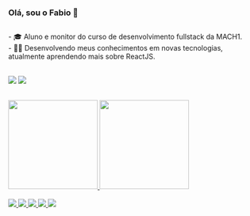 ### Olá, sou o Fabio  👋
##
<div>
  - 🎓 Aluno e monitor do curso de desenvolvimento fullstack da MACH1. <br>
  - 👨‍💻 Desenvolvendo meus conhecimentos em novas tecnologias, atualmente aprendendo mais sobre ReactJS. <br><br> 
</div>

  <a href = "mailto:fabio.mmouras@hotmail.com"><img src="https://img.shields.io/badge/Gmail-D14836?style=for-the-badge&logo=gmail&logoColor=white" target="_blank"></a>
  <a href="https://www.linkedin.com/in/fabiomoura-m" target="_blank"><img src="https://img.shields.io/badge/-LinkedIn-%230077B5?style=for-the-badge&logo=linkedin&logoColor=white" target="_blank"></a>

##
<div>
  <a href="https://github.com/fabiomoura-m">
  <img height="180em" src="https://github-readme-stats.vercel.app/api?username=fabiomoura-m&show_icons=true&theme=dark&include_all_commits=true&count_private=true"/>
  <img height="180em" src="https://github-readme-stats.vercel.app/api/top-langs/?username=fabiomoura-m&layout=compact&langs_count=7&theme=dark"/>
</div>

<br>

<div>
<img src="https://img.shields.io/badge/HTML-e06b12?style=for-the-badge&logo=html5&logoColor=white" />
<img src="https://img.shields.io/badge/CSS-1283e0?&style=for-the-badge&logo=css3&logoColor=white" />
<img src="https://img.shields.io/badge/JavaScript-F7DF1E?style=for-the-badge&logo=javascript&logoColor=414141" />
<img src="https://img.shields.io/badge/React-414141?style=for-the-badge&logo=react&logoColor=61DAFB" />
<img src="https://img.shields.io/badge/TypeScript-007ACC?style=for-the-badge&logo=typescript&logoColor=white"/>
</div>
